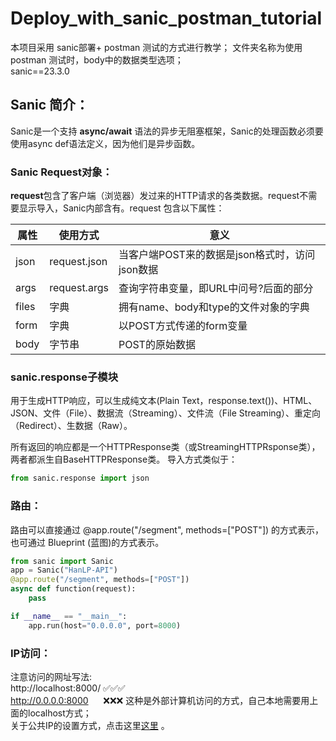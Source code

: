 # Deploy_with_sanic_postman_tutorial
本项目采用 sanic部署+ postman 测试的方式进行教学；
文件夹名称为使用 postman 测试时，body中的数据类型选项；  
sanic==23.3.0

## Sanic 简介：  
Sanic是一个支持 **async/await** 语法的异步无阻塞框架，Sanic的处理函数必须要使用async def语法定义，因为他们是异步函数。  
### Sanic Request对象：  
**request**包含了客户端（浏览器）发过来的HTTP请求的各类数据。request不需要显示导入，Sanic内部含有。request 包含以下属性：  

| 属性   | 使用方式        | 意义                                        |
|--------|-----------------|---------------------------------------------|
| json   | request.json | 当客户端POST来的数据是json格式时，访问json数据 |
| args   | request.args | 查询字符串变量，即URL中问号?后面的部分        |
| files  | 字典            | 拥有name、body和type的文件对象的字典           |
| form   | 字典            | 以POST方式传递的form变量                     |
| body   | 字节串          | POST的原始数据                               |  
### sanic.response子模块
用于生成HTTP响应，可以生成纯文本(Plain Text，response.text())、HTML、JSON、文件（File）、数据流（Streaming）、文件流（File Streaming）、重定向（Redirect）、生数据（Raw）。  

所有返回的响应都是一个HTTPResponse类（或StreamingHTTPRsponse类），两者都派生自BaseHTTPResponse类。
导入方式类似于：  
```python
from sanic.response import json
```
### 路由：  
路由可以直接通过 @app.route("/segment", methods=["POST"]) 的方式表示，也可通过 Blueprint (蓝图)的方式表示。

```python
from sanic import Sanic
app = Sanic("HanLP-API")
@app.route("/segment", methods=["POST"])
async def function(request):
    pass

if __name__ == "__main__":
    app.run(host="0.0.0.0", port=8000)
```  
### IP访问：  
注意访问的网址写法:<br>
http://localhost:8000/   ✅✅✅<br>
http://0.0.0.0:8000 &nbsp;&nbsp;&nbsp;&nbsp; ❌❌❌ 这种是外部计算机访问的方式，自己本地需要用上面的localhost方式；  
关于公共IP的设置方式，点击这里[这里](https://github.com/peilongchencc/deploy_with_sanic_postman/blob/main/x-www-form-urlencoded/blueprint-used/%E5%88%A9%E7%94%A8%E5%85%AC%E5%85%B1IP%E8%AE%BF%E9%97%AE-%E9%99%84%E8%AE%BE%E7%BD%AE%E6%96%B9%E5%BC%8F.png)  。
